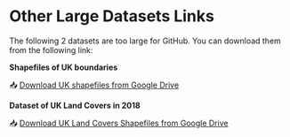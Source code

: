 # Other Large Datasets Links

The following 2 datasets are too large for GitHub. You can download them from the following link:

**Shapefiles of UK boundaries**

📥 [Download UK shapefiles from Google Drive](https://drive.google.com/file/d/1ixHjikly_4taAYggbYpkml5SG9FTDwEK/view?usp=share_link)

**Dataset of UK Land Covers in 2018**

📥 [Download UK Land Covers Shapefiles from Google Drive](https://drive.google.com/drive/folders/1cypIGgdmogBoVfGUP8IgijlTU5_x_lMn?usp=share_link)
